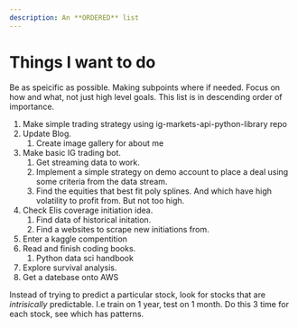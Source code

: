 ```yaml
---
description: An **ORDERED** list
---
```

# Things I want to do

Be as speicific as possible. Making subpoints where if needed. Focus on how and what, not just high level goals. 
This list is in descending order of importance.

1. Make simple trading strategy using ig-markets-api-python-library repo
1. Update Blog.  
    1. Create image gallery for about me
1. Make basic IG trading bot.
    1. Get streaming data to work.
    1. Implement a simple strategy on demo account to place a deal using some criteria from the data stream.
    1. Find the equities that best fit poly splines. And which have high volatility to profit from. But not too high.
1. Check Elis coverage initiation idea.
    1. Find data of historical initation.
    1. Find a websites to scrape new initiations from.
1. Enter a kaggle compentition
1. Read and finish coding books.
    1. Python data sci handbook
1. Explore survival analysis.
1. Get a datebase onto AWS


Instead of trying to predict a particular stock, look for stocks that are _intrisically_ predictable. I.e train on 1 year, test on 1 month. Do this 3 time for each stock, see which has patterns.

